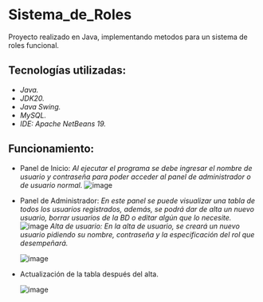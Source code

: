 # Sistema_de_Roles
Proyecto realizado en Java, implementando metodos para un sistema de roles funcional.

## Tecnologías utilizadas:
* _Java._
* _JDK20._
* _Java Swing._
* _MySQL._
* _IDE: Apache NetBeans 19._

## Funcionamiento:
* Panel de Inicio:
  _Al ejecutar el programa se debe ingresar el nombre de usuario y contraseña para poder acceder al panel de administrador o de usuario normal._
  ![image](https://github.com/MarioAvilacs/Sistema_de_Roles/assets/150724904/e4ab7a7f-96f6-4776-88cf-27a96ed942e9)
* Panel de Administrador:
  _En este panel se puede visualizar una tabla de todos los usuarios registrados, además, se podrá dar de alta un nuevo usuario, borrar usuarios de la BD o editar algún que lo necesite._
  ![image](https://github.com/MarioAvilacs/Sistema_de_Roles/assets/150724904/6eec86ae-bd61-44c7-a1f5-f8e126f4b11c)
  _Alta de usuario: En la alta de usuario, se creará un nuevo usuario pidiendo su nombre, contraseña y la especificación del rol que desempeñará._
  
  ![image](https://github.com/MarioAvilacs/Sistema_de_Roles/assets/150724904/3d64a269-c3dc-46f2-b230-68b80c1eee74)

* Actualización de la tabla después del alta.

  ![image](https://github.com/MarioAvilacs/Sistema_de_Roles/assets/150724904/bdd61d3d-04c9-4472-8b0d-a18196abf817)

